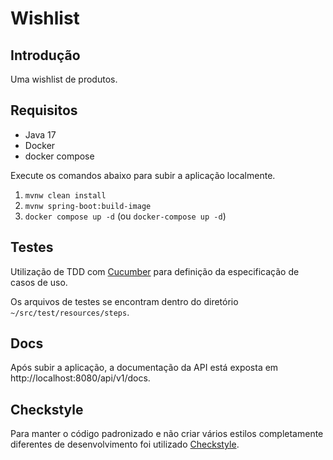 # Wishlist

## Introdução

Uma wishlist de produtos.

## Requisitos

- Java 17
- Docker
- docker compose

Execute os comandos abaixo para subir a aplicação localmente.

1. `mvnw clean install`
2. `mvnw spring-boot:build-image`
3. `docker compose up -d` (ou `docker-compose up -d`)

## Testes

Utilização de TDD com [Cucumber](https://cucumber.io/) para definição da especificação de casos de uso.

Os arquivos de testes se encontram dentro do diretório `~/src/test/resources/steps`.

## Docs

Após subir a aplicação, a documentação da API está exposta em http://localhost:8080/api/v1/docs.

## Checkstyle

Para manter o código padronizado e não criar vários estilos completamente diferentes de desenvolvimento
foi utilizado [Checkstyle](https://checkstyle.sourceforge.io/).
